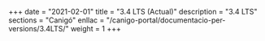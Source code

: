 +++
date        = "2021-02-01"
title       = "3.4 LTS (Actual)"
description = "3.4 LTS"
sections    = "Canigó"
enllac		= "/canigo-portal/documentacio-per-versions/3.4LTS/"
weight		= 1
+++
